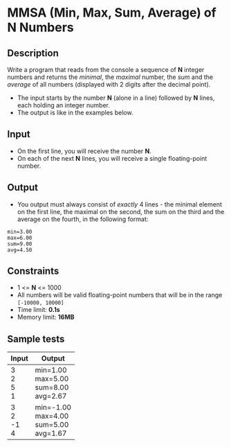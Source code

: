 # MMSA (Min, Max, Sum, Average) of N Numbers

## Description
Write a program that reads from the console a sequence of **N** integer numbers and returns the *minimal*, the *maximal* number, the *sum* and the *average* of all numbers (displayed with 2 digits after the decimal point).
  - The input starts by the number **N** (alone in a line) followed by **N** lines, each holding an integer number.
  - The output is like in the examples below.

## Input
- On the first line, you will receive the number **N**.
- On each of the next **N** lines, you will receive a single floating-point number.

## Output
- You output must always consist of *exactly* 4 lines - the minimal element on the first line, the maximal on the second, the sum on the third and the average on the fourth, in the following format:
```
min=3.00
max=6.00
sum=9.00
avg=4.50
```

## Constraints
- 1 <= **N** <= 1000
- All numbers will be valid floating-point numbers that will be in the range `[-10000, 10000]`
- Time limit: **0.1s**
- Memory limit: **16MB**

## Sample tests

|       Input       |               Output                 |
|-------------------|--------------------------------------|
| 3<br>2<br>5<br>1  | min=1.00<br>max=5.00<br>sum=8.00<br>avg=2.67  |
| 3<br>2<br>-1<br>4 | min=-1.00<br>max=4.00<br>sum=5.00<br>avg=1.67 |
